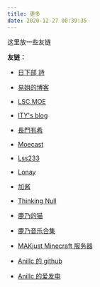 ```yaml
---
title: 更多
date: 2020-12-27 00:39:35
---
```


这里放一些友链

__友链：__

- [日下部 詩](https://www.kskb.eu.org/)

- [易姐的博客](https://shakaianee.top/)

- [LSC.MOE](https://lsc.moe/)

- [ITY's blog](https://7ity.codes/)

- [長門有希](https://blog.yuki-nagato.com/)

- [Moecast](https://blog.cas7.moe/)

- [Lss233](https://lss233.com)

- [Lonay](https://lonay.me)

- [加酱](https://blog.lijiakaijun.cyou)

- [Thinking Null](https://awsl.blog)

- [鹿乃的猫](https://kano.cat)

- [鹿乃音乐合集](https://kanosuki.com:1224)

- [MAKjust Minecraft 服务器](https://makjust.com)

- [Anillc 的 github](https://github.com/Anillc)

- [Anillc 的爱发电](https://afdian.net/@anillc)

